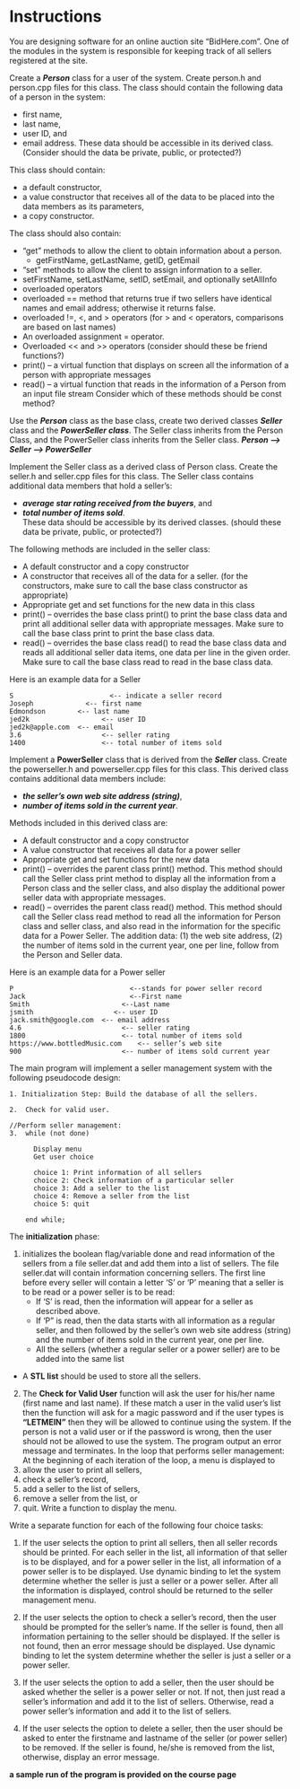 # Instructions  

  You are designing software for an online auction site “BidHere.com”. One of the modules in the system is responsible for keeping track of all sellers registered at the site. 

Create a ___Person___ class for a user of the system. Create person.h and person.cpp files for this class. The class should contain the following data of a person in the system:
* first name,
* last name,
* user ID, and
* email address.
These data should be accessible in its derived class. (Consider should the data be private, public, or protected?)

This class should contain:
* a default constructor,
* a value constructor that receives all of the data to be placed into the data members as its parameters,
* a copy constructor.

The class should also contain:
* “get” methods to allow the client to obtain information about a person.
  * getFirstName, getLastName, getID, getEmail 
* “set” methods to allow the client to assign information to a seller.
* setFirstName, setLastName, setID, setEmail, and optionally setAllInfo
* overloaded operators
* overloaded == method that returns true if two sellers have identical names and email address; otherwise it returns false.
* overloaded !=, <, and > operators (for > and < operators, comparisons are based on last names)
* An overloaded assignment = operator.
* Overloaded << and >> operators (consider should these be friend functions?)
* print() – a virtual function that displays on screen all the information of a person with appropriate messages
* read() – a virtual function that reads in the information of a Person from an input file stream
Consider which of these methods should be const method?

Use the ___Person___ class as the base class, create two derived classes ___Seller___ class and the ___PowerSeller class___. The Seller class inherits from the Person Class, and the PowerSeller class inherits from the Seller class.  ___Person --> Seller --> PowerSeller___

Implement the Seller class as a derived class of Person class.  Create the seller.h and seller.cpp files for this class. The Seller class contains additional data members that hold a seller’s:
* ___average star rating received from the buyers___,  and
* ___total number of items sold___.  
These data should be accessible by its derived classes. (should these data be private, public, or protected?)

The following methods are included in the seller class:
* A default constructor and a copy constructor
* A constructor that receives all of the data for a seller.
(for the constructors, make sure to call the base class constructor as appropriate)
* Appropriate get and set functions for the new data in this class
* print() – overrides the base class print() to print the base class data and print all additional seller data with appropriate messages. Make sure to call the base class print to print the base class data.
* read() – overrides the base class read() to read the base class data and reads all additional seller data items, one data per line in the given order. Make sure to call the base class read to read in the base class data.

Here is an example data for a Seller
```
S				         <-- indicate a seller record
Joseph		       <-- first name
Edmondson        <-- last name
jed2k			       <-- user ID
jed2k@apple.com	 <-- email 
3.6				       <-- seller rating
1400			       <-- total number of items sold
```

Implement a __PowerSeller__ class that is derived from the ___Seller___ class. Create the powerseller.h and powerseller.cpp files for this class. This derived class contains additional data members include:
* ___the seller’s own web site address (string)___,
* ___number of items sold in the current year___.

Methods included in this derived class are:
* A default constructor and a copy constructor
* A value constructor that receives all data for a power seller
* Appropriate get and set functions for the new data
* print() – overrides the parent class print() method. This method should call the Seller class print method to display all the information from a Person class and the seller class, and also display the additional power seller data with appropriate messages. 
* read() – overrides the parent class read() method. This method should call the Seller class read method to read all the information for Person class and seller class, and also read in the information for the specific data for a Power Seller. The addition data: (1) the web site address, (2) the number of items sold in the current year, one per line, follow from the Person and Seller data.

Here is an example data for a Power seller
```
P						      <--stands for power seller record
Jack						  <--First name
Smith					    <--Last name
jsmith					  <-- user ID 
jack.smith@google.com  <-- email address
4.6						    <-- seller rating
1800					    <-- total number of items sold
https://www.bottledMusic.com  	<-- seller’s web site
900	 					    <-- number of items sold current year
```

The main program will implement a seller management system with the following pseudocode design:
```
1. Initialization Step: Build the database of all the sellers.

2.	Check for valid user.

//Perform seller management:
3.	while (not done)

      Display menu
      Get user choice

      choice 1: Print information of all sellers
      choice 2: Check information of a particular seller
      choice 3: Add a seller to the list
      choice 4: Remove a seller from the list
      choice 5: quit 

    end while;
```
The __initialization__ phase:
1. initializes the boolean flag/variable done and read information of the sellers from a file seller.dat and add them into a list of sellers.  The file seller.dat will contain information concerning sellers.  The first line before every seller will contain a letter ‘S’ or ‘P’ meaning that a seller is to be read or a power seller is to be read:
    *   If ‘S’ is read, then the information will appear for a seller as described above.
    *   If ‘P” is read, then the data starts with all information as a regular seller, and then followed by the seller’s own web site address (string) and the number of items sold in the current year, one per line.
    *   All the sellers (whether a regular seller or a power seller) are to be added into the same list
  * A __STL list__ should be used to store all the sellers.


  2.	The __Check for Valid User__ function will ask the user for his/her name (first name and last name).  If these match a user in the valid user’s list then the function will ask for a magic password and if the user types is __“LETMEIN”__ then they will be allowed to continue using the system.  If the person is not a valid user or if the password is wrong, then the user should not be allowed to use the system. The program output an error message and terminates.
In the loop that performs seller management:
At the beginning of each iteration of the loop, a menu is displayed to
1. allow the user to print all sellers,
2. check a seller’s record,
3. add a seller to the list of sellers,
4. remove a seller from the list, or
5. quit.
Write a function to display the menu.

Write a separate function for each of the following four choice tasks:
1. If the user selects the option to print all sellers, then all seller records should be printed. For each seller in the list, all information of that seller is to be displayed, and for a power seller in the list, all information of a power seller is to be displayed. Use dynamic binding to let the system determine whether the seller is just a seller or a power seller. After all the information is displayed, control should be returned to the seller management menu.

2. If the user selects the option to check a seller’s record, then the user should be prompted for the seller’s name.  If the seller is found, then all information pertaining to the seller should be displayed.  If the seller is not found, then an error message should be displayed.  Use dynamic binding to let the system determine whether the seller is just a seller or a power seller.

3. If the user selects the option to add a seller, then the user should be asked whether the seller is a power seller or not.  If not, then just read a seller’s information and add it to the list of sellers.  Otherwise, read a power seller’s information and add it to the list of sellers.  

4. If the user selects the option to delete a seller, then the user should be asked to enter the firstname and lastname of the seller (or power seller) to be removed. If the seller is found, he/she is removed from the list, otherwise, display an error message.

__a sample run of the program is provided on the course page__
